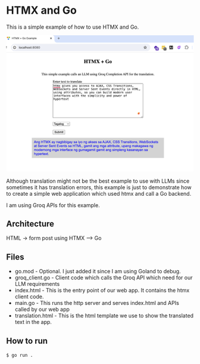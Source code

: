 # HTMX and Go
This is a simple example of how to use HTMX and Go. 

![Go + HTMX example](screenshot-tagalog.png)

Although translation might not be the best example to use with LLMs since
sometimes it has translation errors, this example is just to demonstrate how to create a simple
web application which used htmx and call a Go backend.

I am using Groq APIs for this example.

## Architecture
HTML -> form post using HTMX --> Go

## Files
- go.mod - Optional. I just added it since I am using Goland to debug.
- groq_client.go - Client code which calls the Groq API which need for our LLM requirements
- index.html - This is the entry point of our web app. It contains the htmx client code.
- main.go - This runs the http server and serves index.html and APIs called by our web app
- translation.html - This is the html template we use to show the translated text in the app.

## How to run
```bash
$ go run .
```
